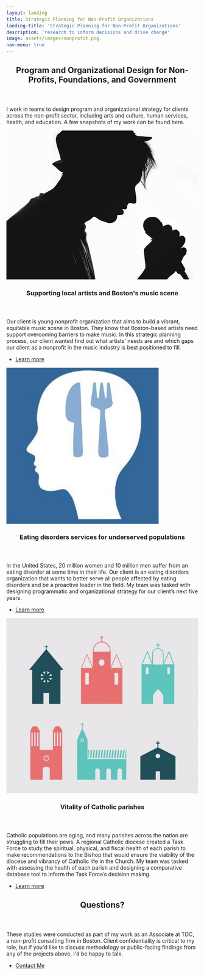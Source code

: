 ```yaml
---
layout: landing
title: Strategic Planning for Non-Profit Organizations
landing-title: 'Strategic Planning for Non-Profit Organizations'
description: 'research to inform decisions and drive change'
image: assets/images/nonprofit.png
nav-menu: true
---
```


<!-- Main -->
<div id="main">

<!-- One -->
<section id="one">
	<div class="inner">
		<header class="major">
			<h2>Program and Organizational Design for Non-Profits, Foundations, and Government</h2>
		</header>
		<p>I work in teams to design program and organizational strategy for clients across the non-profit sector, including arts and culture, human services, health, and education. A few snapshots of my work can be found here.</p>
	</div>
</section>

<!-- Two -->
<section id="two" class="spotlights">
	<section>
		<a href="generic.html" class="image">
			<img src="assets/images/Musician.jpg" alt="" data-position="center center" />
		</a>
		<div class="content">
			<div class="inner">
				<header class="major">
					<h3>Supporting local artists and Boston's music scene</h3>
				</header>
				<p>Our client is young nonprofit organization that aims to build a vibrant, equitable music scene in Boston. They know that Boston-based artists need support overcoming barriers to make music. In this strategic planning process, our client wanted find out what artists’ needs are and which gaps our client as a nonprofit in the music industry is best positioned to fill.</p>
				<ul class="actions">
					<li><a href="record.html" class="button">Learn more</a></li>
				</ul>
			</div>
		</div>
	</section>
	<section>
		<a href="generic.html" class="image">
			<img src="assets/images/EDphoto.jpg" style="width: 400px;" alt="" data-position="top center"/>
		</a>
		<div class="content">
			<div class="inner">
				<header class="major">
					<h3>Eating disorders services for underserved populations</h3>
				</header>
				<p>In the United States, 20 million women and 10 million men suffer from an eating disorder at some time in their life. Our client is an eating disorders organization that wants to better serve all people affected by eating disorders and be a proactive leader in the field. My team was tasked with designing programmatic and organizational strategy for our client’s next five years.</p>
				<ul class="actions">
					<li><a href="eatingdisorders.html" class="button">Learn more</a></li>
				</ul>
			</div>
		</div>
	</section>
	<section>
		<a href="generic.html" class="image">
			<img src="assets/images/catholic.jpg" alt="" data-position="25% 25%" />
		</a>
		<div class="content">
			<div class="inner">
				<header class="major">
					<h3>Vitality of Catholic parishes</h3>
				</header>
				<p>Catholic populations are aging, and many parishes across the nation are struggling to fill their pews. A regional Catholic diocese created a Task Force to study the spiritual, physical, and fiscal health of each parish to make recommendations to the Bishop that would ensure the viability of the diocese and vibrancy of Catholic life in the Church. My team was tasked with assessing the health of each parish and designing a comparative database tool to inform the Task Force’s decision making.</p>
				<ul class="actions">
					<li><a href="catholic.html" class="button">Learn more</a></li>
				</ul>
			</div>
		</div>
	</section>
</section>

<!-- Three -->
<section id="three">
	<div class="inner">
		<header class="major">
			<h2>Questions?</h2>
		</header>
		<p>These studies were conducted as part of my work as an Associate at TDC, a non-profit consulting firm in Boston. Client confidentiality is critical to my role, but if you'd like to discuss methodology or public-facing findings from any of the projects above, I'd be happy to talk.</p>
		<ul class="actions">
			<li><a href="mailto:liu.carleen@gmail.com" class="button next">Contact Me</a></li>
		</ul>
	</div>
</section>

</div>
